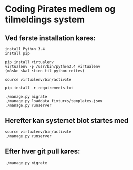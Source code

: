 # Coding Pirates medlem og tilmeldings system

## Ved første installation køres:
```
install Python 3.4
install pip

pip install virtualenv
virtualenv -p /usr/bin/python3.4 virtualenv
(måske skal stien til python rettes)

source virtualenv/bin/activate

pip install -r requirements.txt

./manage.py migrate
./manage.py loaddata fixtures/templates.json
./manage.py runserver
```

## Herefter kan systemet blot startes med
```
source virtualenv/bin/activate
./manage.py runserver
```

## Efter hver git pull køres:

```
./manage.py migrate
```
